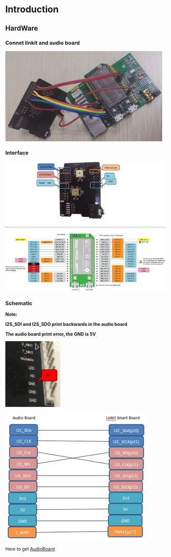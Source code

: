 # Introduction
## HardWare

### Connet linkit and audio board

![](https://github.com/RAKWireless/LinkitSmart-Alexa-Quick-Start/raw/master/img/linkit-alexa/linkit-audio-connect.png)

### Interface

![](https://github.com/RAKWireless/LinkitSmart-Alexa-Quick-Start/raw/master/img/linkit-alexa/interface.png)

### Schematic

**Note:**

   **I2S_SDI and I2S_SDO print backwards in the audio board**
   
   **The audio board print error, the GND is 5V**

![](https://github.com/RAKWireless/LinkitSmart-Alexa-Quick-Start/raw/master/img/linkit-alexa/print-err.jpg)

![](https://github.com/RAKWireless/LinkitSmart-Alexa-Quick-Start/raw/master/img/linkit-alexa/connect-pin.png)


Here to get [AudioBoard](https://www.aliexpress.com/store/product/WisCore-Open-Source-Hardware-Module-built-in-Amazon-Alexa-Voice-Service-function-Compatible-with-Raspberry-Pi/2805180_32811396241.html?spm=2114.12010608.0.0.3tOvIP)<br>

